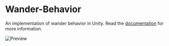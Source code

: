 # Wander-Behavior

An implementation of wander behavior in Unity. Read the [documentation](https://github.com/AlexTemnyakov/Wander-Behavior/blob/main/Documentation/Wander_Behavior.pdf) for more information.

![Preview](https://github.com/AlexTemnyakov/Wander-Behavior/blob/main/Images/wander_behavior_cropped.gif)